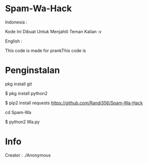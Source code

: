 # Spam-Wa-Hack

Indonesia :

Kode Ini Dibuat Untuk Menjahili Teman Kalian :v

English :

This code is made for prankThis code is

# Penginstalan

 pkg install git

$ pkg install python2

$ pip2 install requests
https://github.com/Randi356/Spam-Wa-Hack

cd Spam-Wa

$ python2 Wa.py

# Info
Creator : ./Anonymous
